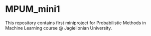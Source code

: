# MPUM_mini1
This repository contains first miniproject for Probabilistic Methods in Machine Learning course @ Jagiellonian University.
